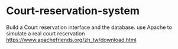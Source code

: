 # Court-reservation-system
Build a Court reservation interface and the database.
use Apache to simulate a real court reservation
https://www.apachefriends.org/zh_tw/download.html
